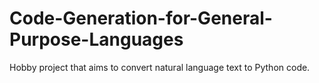# Code-Generation-for-General-Purpose-Languages

Hobby project that aims to convert natural language text to 
Python code. 
